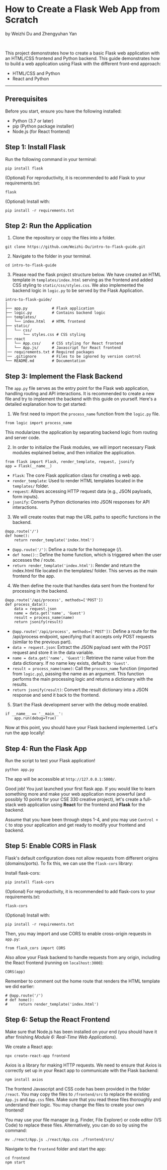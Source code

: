 # How to Create a Flask Web App from Scratch

by Weizhi Du and Zhengyuhan Yan

</br>

This project demonstrates how to create a basic Flask web application with an HTML/CSS frontend and Python backend. This guide demonstrates how to build a web application using Flask with the different front-end approach:

- HTML/CSS and Python
- React and Python

---

## Prerequisites

Before you start, ensure you have the following installed:
- Python (3.7 or later)
- pip (Python package installer)
- Node.js (for React frontend)


## Step 1: Install Flask

Run the following command in your terminal:

```
pip install flask
```

(Optional) For reproductivity, it is recommended to add Flask to your requirements.txt:

```
flask
```

(Optional) Install with:

```
pip install -r requirements.txt
```

## Step 2: Run the Application

1. Clone the repository or copy the files into a folder.
```
git clone https://github.com/Weizhi-Du/intro-to-flask-guide.git
```

2. Navigate to the folder in your terminal.
```
cd intro-to-flask-guide
```

3. Please read the flask project structure below. We have created an HTML template in `templates/index.html` serving as the frontend and added CSS styling to `static/css/styles.css`. We also implemented the backend logic in `logic.py` to be served by the Flask Application.
```
intro-to-flask-guide/
│
├── app.py           # Flask application
├── logic.py         # Contains backend logic
├── templates/
│   └── index.html   # HTML frontend
├── static/
│   └── css/
│       └── styles.css # CSS styling
├── react
│   └── App.css/     # CSS styling for React frontend
│   └── App.js/      # Javascript for React frontend
│── requirements.txt # Required packages
│── .gitignore       # Files to be ignored by version control
└── README.md        # Documentation
```

## Step 3: Implement the Flask Backend

The `app.py` file serves as the entry point for the Flask web application, handling routing and API interactions. It is recommended to create a new file and try to implement the backend with this guide on yourself. Here's a detailed explanation how to get started:

1. We first need to import the `process_name` function from the `logic.py` file.
```
from logic import process_name
```
This modularizes the application by separating backend logic from routing and server code.

2. In order to initialize the Flask modules, we will import necessary Flask modules explained below, and then initialize the application.
```
from flask import Flask, render_template, request, jsonify
app = Flask(__name__)
```
- `Flask`: The core Flask application class for creating a web app.
- `render_template`: Used to render HTML templates located in the `templates/` folder.
- `request`: Allows accessing HTTP request data (e.g., JSON payloads, form inputs).
- `jsonify`: Converts Python dictionaries into JSON responses for API interactions.

3. We will create routes that map the URL paths to specific functions in the backend.
```
@app.route('/')
def home():
    return render_template('index.html')
```
- `@app.route('/')`: Define a route for the homepage (/).
- `def home():`: Define the home function, which is triggered when the user accesses the / route.
- `return render_template('index.html')`: Render and return the index.html file located in the templates/ folder. This serves as the main frontend for the app.

4. We then define the route that handles data sent from the frontend for processing in the backend.
```
@app.route('/api/process', methods=['POST'])
def process_data():
    data = request.json
    name = data.get('name', 'Guest')
    result = process_name(name)
    return jsonify(result)
```
- `@app.route('/api/process', methods=['POST'])`: Define a route for the /api/process endpoint, specifying that it accepts only POST requests (similar to the previous part).
- `data = request.json`: Extract the JSON payload sent with the POST request and store it in the data variable.
- `name = data.get('name', 'Guest')`: Retrieve the name value from the data dictionary. If no name key exists, default to `'Guest'`.
- `result = process_name(name)`: Call the `process_name` function (imported from `logic.py`), passing the name as an argument. This function performs the main processing logic and returns a dictionary with the results.
- `return jsonify(result)`: Convert the result dictionary into a JSON response and send it back to the frontend.

5. Start the Flask development server with the debug mode enabled.
```
if __name__ == '__main__':
    app.run(debug=True)
```

Now at this point, you should have your Flask backend implemented. Let's run the app locally!

## Step 4: Run the Flask App

Run the script to test your Flask application!
```
python app.py
```
The app will be accessible at `http://127.0.0.1:5000/`.

Good job! You just launched your first flask app. If you would like to learn something more and make your web application more powerful (and possibly 10 points for your CSE 330 creative project), let's create a full-stack web application using **React** for the frontend and **Flask** for the backend.

Assume that you have been through steps 1-4, and you may use `Control + C` to stop your application and get ready to modify your frontend and backend.

## Step 5: Enable CORS in Flask

Flask's default configuration does not allow requests from different origins (domains/ports). To fix this, we can use the `flask-cors` library:

Install flask-cors:
```
pip install flask-cors
```

(Optional) For reproductivity, it is recommended to add flask-cors to your requirements.txt:

```
flask-cors
```

(Optional) Install with:

```
pip install -r requirements.txt
```

Then, you may import and use CORS to enable cross-origin requests in `app.py`:
```
from flask_cors import CORS
```
Also allow your Flask backend to handle requests from any origin, including the React frontend (running on `localhost:3000`):
```
CORS(app)
```
Remember to comment out the home route that renders the HTML template we did earlier:
```
# @app.route('/')
# def home():
#     return render_template('index.html')
```

## Step 6: Setup the React Frontend

Make sure that Node.js has been installed on your end (you should have it after finishing *Module 6: Real-Time Web Applications*).

We create a React app:
```
npx create-react-app frontend
```


Axios is a library for making HTTP requests. We need to ensure that Axios is correctly set up in your React app to communicate with the Flask backend:
```
npm install axios
```
The frontend Javascript and CSS code has been provided in the folder `/react`. You may copy the files to `/frontend/src` to replace the existing `App.js` and `App.css` files. Make sure that you read these files thoroughly and understand their logic. You may change the files to create your own frontend!

You may use your file manager (e.g. Finder, File Explorer) or code editor (VS Code) to replace these files. Alternatively, you can do so by using the command:
```
mv ./react/App.js ./react/App.css ./frontend/src/
```

Navigate to the `frontend` folder and start the app:
```
cd frontend
npm start
```